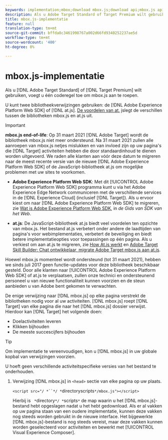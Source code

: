 ```yaml
---
keywords: implementation;mbox;download mbox.js;download api;mbox.js api
description: Als u Adobe Target Standard of Target Premium wilt gebruiken, voegt u één coderegel toe om mbox.js aan te roepen.
title: mbox.js-implementatie
feature: null
translation-type: tm+mt
source-git-commit: bffda8c3461998767a002d66fd9340252237ae5d
workflow-type: tm+mt
source-wordcount: '400'
ht-degree: 0%

---
```



# mbox.js-implementatie

Als u [!DNL Adobe Target Standard] of [!DNL Target Premium] wilt gebruiken, voegt u één coderegel toe om mbox.js aan te roepen.

U kunt twee bibliotheekverwijzingen gebruiken: de [!DNL Adobe Experience Platform Web SDK] of [!DNL at.js]. [De voordelen van at.](/help/c-implementing-target/c-implementing-target-for-client-side-web/t-mbox-download/c-target-atjs-implementation/target-atjs-implementation.md#benefits) jslegt de verschillen tussen de bibliotheken mbox.js en at.js uit.

>[!IMPORTANT]
>
>**mbox.js end-of-life**: Op 31 maart 2021  [!DNL Adobe Target] wordt de bibliotheek mbox.js niet meer ondersteund. Na 31 maart 2021 zullen alle aanroepen van mbox.js netjes mislukken en van invloed zijn op uw pagina&#39;s die [!DNL Target] activiteiten hebben die door standaardinhoud te dienen worden uitgevoerd. We raden alle klanten aan vóór deze datum te migreren naar de meest recente versie van de nieuwe [!DNL Adobe Experience Platform Web SDK] of de JavaScript-bibliotheek at.js om mogelijke problemen met uw sites te voorkomen.
>
>* **Adobe Experience Platform Web SDK**: Met dit  [!UICONTROL Adobe Experience Platform Web SDK] programma kunt u via het Adobe Experience Edge Network communiceren met de verschillende services in de  [!DNL Experience Cloud] (inclusief  [!DNL Target]). Als u ervoor kiest om naar [!DNL Adobe Experience Platform Web SDK] te migreren, zie [Wat is Adobe Experience Platform Web SDK](/help/c-implementing-target/c-implementing-target-for-client-side-web/aep-web-sdk.md), in *de Gids van SDK van het Web*.
   >
   >
* **at.js**: De JavaScript-bibliotheek at.js biedt veel voordelen ten opzichte van mbox.js. Het bestand at.js verbetert onder andere de laadtijden van pagina&#39;s voor webimplementaties, verbetert de beveiliging en biedt betere implementatieopties voor toepassingen op één pagina. Als u verkiest om aan at.js te migreren, zie [How At.js werkt](/help/c-implementing-target/c-implementing-target-for-client-side-web/c-how-atjs-works/how-atjs-works.md) en [Adobe Target Skill Builder: Chat ontwikkelaar, migrate Adobe Target mbox.js aan at.js](https://seminars.adobeconnect.com/ptdo6mfo6qn6/?proto=true).
>
>
Hoewel mbox.js momenteel wordt ondersteund (tot 31 maart 2021), hebben we sinds juli 2017 geen functie-updates voor deze bibliotheek beschikbaar gesteld. Door alle klanten naar [!UICONTROL Adobe Experience Platform Web SDK] of at.js te verplaatsen, zullen onze technici en ondersteunend personeel u van nieuwe functionaliteit kunnen voorzien en de steun aanbieden u van Adobe bent gekomen te verwachten.

De enige verwijzing naar [!DNL mbox.js] op elke pagina verstrekt de bibliotheken nodig voor al uw activiteiten. [!DNL mbox.js] roept  [!DNL Target] van elke pagina die naar het  [!DNL mbox.js] dossier verwijst. Hierdoor kan [!DNL Target] het volgende doen:

* Doelactiviteiten leveren
* Klikken bijhouden
* De meeste succescijfers bijhouden

>[!TIP]
>
>Om implementatie te vereenvoudigen, kon u [!DNL mbox.js] in uw globale kopbal van verwijzingen voorzien.

U hoeft geen verschillende activiteitspecifieke versies van het bestand te onderhouden.

1. Verwijzing [!DNL mbox.js] in `<head>` sectie van elke pagina op uw plaats.

   `<script src="/ *``*/ *`directoryscripts`*/mbox.js"></script>`

   Hierbij is ` *`directory`*/ *`scripts`*` de map waarin u het [!DNL mbox.js]-bestand hebt opgeslagen nadat u het hebt gedownload.
Als er al vakken op uw pagina staan van een oudere implementatie, kunnen deze vakken nog steeds worden gebruikt in de nieuwe interface. Het bijgewerkte [!DNL mbox.js]-bestand is nog steeds vereist, maar deze vakken kunnen worden geselecteerd voor activiteiten en bewerkt met [!UICONTROL Visual Experience Composer].